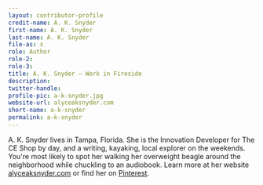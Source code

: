 ```yaml
---
layout: contributor-profile
credit-name: A. K. Snyder
first-name: A. K. Snyder
last-name: A. K. Snyder
file-as: s
role: Author
role-2:
role-3:
title: A. K. Snyder — Work in Fireside
description: 
twitter-handle:
profile-pic: a-k-snyder.jpg
website-url: alyceaksnyder.com
short-name: a-k-snyder
permalink: a-k-snyder
---
```

A. K. Snyder lives in Tampa, Florida. She is the Innovation Developer for The CE Shop by day, and a writing, kayaking, local explorer on the weekends. You're most likely to spot her walking her overweight beagle around the neighborhood while chuckling to an audiobook. Learn more at her website [alyceaksnyder.com](http://alyceaksnyder.com) or find her on [Pinterest](http://www.pinterest.com/alyceaksnyder).
